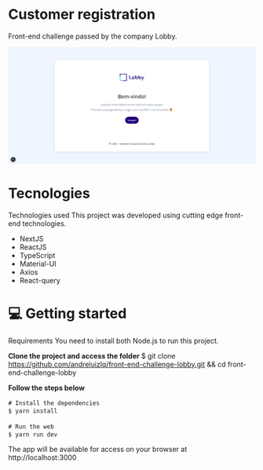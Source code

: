 # Customer registration 
Front-end challenge passed by the company Lobby. 

![alt text](https://raw.githubusercontent.com/andreluizlq/front-end-challenge-lobby/master/public/lobby.png)

# Tecnologies

Technologies used
This project was developed using cutting edge front-end technologies.
 - NextJS
 - ReactJS
 - TypeScript
 - Material-UI
 - Axios
 - React-query

# 💻 Getting started
Requirements
You need to install both Node.js to run this project.

**Clone the project and access the folder**
$ git clone https://github.com/andreluizlq/front-end-challenge-lobby.git && cd front-end-challenge-lobby

**Follow the steps below**
```
# Install the dependencies
$ yarn install

# Run the web
$ yarn run dev
```

The app will be available for access on your browser at http://localhost:3000

